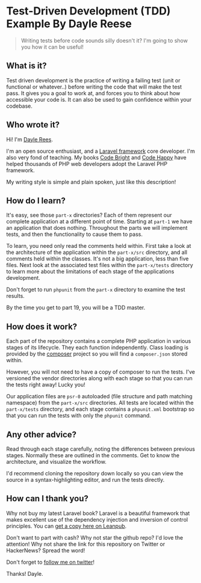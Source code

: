# Test-Driven Development (TDD) Example By Dayle Reese

> Writing tests before code sounds silly doesn't it? I'm going to show you how it can be useful!

## What is it?

Test driven development is the practice of writing a failing test (unit or functional or whatever..) before writing the code that will make the test pass. It gives you a goal to work at, and forces you to think about how accessible your code is. It can also be used to gain confidence within your codebase.

## Who wrote it?

Hi! I'm [Dayle Rees](http://daylerees.com).

I'm an open source enthusiast, and a [Laravel framework](http://laravel.com) core developer. I'm also very fond of teaching. My books [Code Bright](http://leanpub.com/codebright) and [Code Happy](http://leanpub.com/codehappy) have helped thousands of PHP web developers adopt the Laravel PHP framework.

My writing style is simple and plain spoken, just like this description!

## How do I learn?

It's easy, see those `part-x` directories? Each of them represent our complete application at a different point of time. Starting at `part-1` we have an application that does nothing. Throughout the parts we will implement tests, and then the functionality to cause them to pass.

To learn, you need only read the comments held within. First take a look at the architecture of the application within the `part-x/src` directory, and all comments held within the classes. It's not a big application, less than five files. Next look at the associated test files within the `part-x/tests` directory to learn more about the limitations of each stage of the applications development.

Don't forget to run `phpunit` from the `part-x` directory to examine the test results.

By the time you get to part 19, you will be a TDD master.

## How does it work?

Each part of the repository contains a complete PHP application in various stages of its lifecycle. They each function independently. Class loading is provided by the [composer](http://getcomposer.org/) project so you will find a `composer.json` stored within.

However, you will not need to have a copy of composer to run the tests. I've versioned the vendor directories along with each stage so that you can run the tests right away! Lucky you!

Our application files are `psr-0` autoloaded (file structure and path matching namespace) from the `part-x/src` directories. All tests are located within the `part-x/tests` directory, and each stage contains a `phpunit.xml` bootstrap so that you can run the tests with only the `phpunit` command.

## Any other advice?

Read through each stage carefully, noting the differences between previous stages. Normally these are outlined in the comments. Get to know the architecture, and visualize the workflow.

I'd recommend cloning the repository down locally so you can view the source in a syntax-highlighting editor, and run the tests directly.

## How can I thank you?

Why not buy my latest Laravel book? Laravel is a beautiful framework that makes excellent use of the dependency injection and inversion of control principles. You can [get a copy here on Leanpub](http://leanpub.com/codebright).

Don't want to part with cash? Why not star the github repo? I'd love the attention! Why not share the link for this repository on Twitter or HackerNews? Spread the word!

Don't forget to [follow me on twitter](https://twitter.com/daylerees)!

Thanks!
Dayle.
